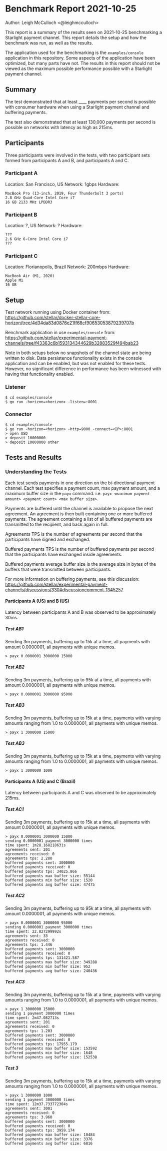 # Benchmark Report 2021-10-25

Author: Leigh McCulloch <@leighmcculloch>

This report is a summary of the results seen on 2021-10-25 benchmarking a
Starlight payment channel. This report details the setup and how the benchmark
was run, as well as the results.

The application used for the benchmarking is the `examples/console` application
in this repository. Some aspects of the application have been optimized, but
many parts have not. The results in this report should not be viewed as the
maximum possible performance possible with a Starlight payment channel.

## Summary

The test demonstrated that at least \____ payments per second is possible
with consumer hardware when using a Starlight payment channel and buffering
payments.

The test also demonstrated that at least 130,000 payments per second is
possible on networks with latency as high as 215ms.

## Participants

Three participants were involved in the tests, with two participant sets formed
from participants A and B, and participants A and C.

### Participant A

Location: San Francisco, US
Network: 1gbps
Hardware:
```
MacBook Pro (13-inch, 2019, Four Thunderbolt 3 ports)
2.8 GHz Quad-Core Intel Core i7
16 GB 2133 MHz LPDDR3
```

### Participant B

Location: ?, US
Network: ?
Hardware:
```
???
2.6 GHz 6-Core Intel Core i7
???
```

### Participant C

Location: Florianopolis, Brazil
Network: 200mbps
Hardware:
```
MacBook Air (M1, 2020)
Apple M1
16 GB
```

## Setup

Test network running using Docker container from:
https://github.com/stellar/docker-stellar-core-horizon/tree/4d34da83d0876e21ff68cf90653053879239707b

Benchmark application in use `examples/console` from:
https://github.com/stellar/experimental-payment-channels/tree/f43363c6b1593134344629b32883529f494bab23

Note in both setups below no snapshots of the channel state are being written to disk. Data persistence functionality exists in the console application and can be enabled, but was not enabled for these tests. However, no significant difference in performance has been witnessed with having that functionality enabled.

### Listener

```
$ cd examples/console
$ go run -horizon=<horizon> -listen=:8001
```

### Connector

```
$ cd examples/console
$ go run -horizon=<horizon> -http=9000 -connect=<IP>:8001
> open USD
> deposit 10000000
> deposit 10000000 other
```

## Tests and Results

### Understanding the Tests

Each test sends payments in one direction on the bi-directional payment channel. Each test specifies a payment count, max payment amount, and a maximum buffer size in the `payx` command. i.e. `payx <maximum payment amount> <payment count> <max buffer size>`.

Payments are buffered until the channel is available to propose the next agreement. An agreement is then built containing one or more buffered payments. The agreement containing a list of all buffered payments are transmitted to the recipient, and back again in full.

Agreements TPS is the number of agreements per second that the participants have signed and exchanged.

Buffered payments TPS is the number of buffered payments per second that the participants have exchanged inside agreements.

Buffered payments average buffer size is the average size in bytes of the buffers that were transmitted between participants.

For more information on buffering payments, see this discussion: https://github.com/stellar/experimental-payment-channels/discussions/330#discussioncomment-1345257

#### Participants A (US) and B (US)

Latency between participants A and B was observed to be approximately 30ms.

##### Test AB1

Sending 3m payments, buffering up to 15k at a time, all payments with amount
0.0000001, all payments with unique memos.

```
> payx 0.0000001 3000000 15000

```

##### Test AB2

Sending 3m payments, buffering up to 95k at a time, all payments with amount
0.0000001, all payments with unique memos.

```
> payx 0.0000001 3000000 95000

```

##### Test AB3

Sending 3m payments, buffering up to 15k at a time, payments with varying amounts ranging from 1.0 to
0.0000001, all payments with unique memos.

```
> payx 1 3000000 15000

```

##### Test AB3

Sending 3m payments, buffering up to 15k at a time, payments with varying amounts ranging from 1.0 to
0.0000001, all payments with unique memos.

```
> payx 1 3000000 1000

```


#### Participants A (US) and C (Brazil)

Latency between participants A and C was observed to be approximately 215ms.

##### Test AC1

Sending 3m payments, buffering up to 15k at a time, all payments with amount
0.0000001, all payments with unique memos.

```
> payx 0.0000001 3000000 15000
sending 0.0000001 payment 3000000 times
time spent: 1m28.168218631s
agreements sent: 201
agreements received: 0
agreements tps: 2.280
buffered payments sent: 3000000
buffered payments received: 0
buffered payments tps: 34025.866
buffered payments max buffer size: 55144
buffered payments min buffer size: 1520
buffered payments avg buffer size: 47475
```

##### Test AC2

Sending 3m payments, buffering up to 95k at a time, all payments with amount
0.0000001, all payments with unique memos.

```
> payx 0.0000001 3000000 95000
sending 0.0000001 payment 3000000 times
time spent: 22.827299992s
agreements sent: 33
agreements received: 0
agreements tps: 1.446
buffered payments sent: 3000000
buffered payments received: 0
buffered payments tps: 131421.587
buffered payments max buffer size: 349288
buffered payments min buffer size: 952
buffered payments avg buffer size: 240436
```

##### Test AC3

Sending 3m payments, buffering up to 15k at a time, payments with varying amounts ranging from 1.0 to
0.0000001, all payments with unique memos.

```
> payx 1 3000000 15000
sending 1 payment 3000000 times
time spent: 2m47.082713s
agreements sent: 201
agreements received: 0
agreements tps: 1.203
buffered payments sent: 3000000
buffered payments received: 0
buffered payments tps: 17955.179
buffered payments max buffer size: 153592
buffered payments min buffer size: 1648
buffered payments avg buffer size: 152538
```

##### Test 3

Sending 3m payments, buffering up to 15k at a time, payments with varying amounts ranging from 1.0 to
0.0000001, all payments with unique memos.

```
> payx 1 3000000 1000
sending 1 payment 3000000 times
time spent: 12m37.733772304s
agreements sent: 3001
agreements received: 0
agreements tps: 3.960
buffered payments sent: 3000000
buffered payments received: 0
buffered payments tps: 3959.174
buffered payments max buffer size: 10484
buffered payments min buffer size: 3376
buffered payments avg buffer size: 6816
```
